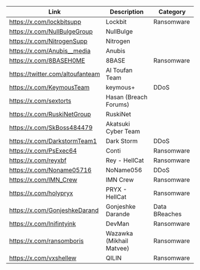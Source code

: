 |Link| Description | Category |
| ------ | ------ | ------ |
|https://x.com/lockbitsupp| Lockbit | Ransomware |
|https://x.com/NullBulgeGroup| NullBulge | |
|https://x.com/NitrogenSupp| Nitrogen | |
|https://x.com/Anubis__media| Anubis | |
|https://x.com/8BASEH0ME| 8BASE | Ransomware |
|https://twitter.com/altoufanteam | Al Toufan Team | |
|https://x.com/KeymousTeam| keymous+ | DDoS |
|https://x.com/sextorts| Hasan (Breach Forums) | |
|https://x.com/RuskiNetGroup| RuskiNet | |
|https://x.com/SkBoss484479| Akatsuki Cyber Team | |
|https://x.com/DarkstormTeam1| Dark Storm | DDoS |
|https://x.com/PsExec64| Conti | Ransomware |
|https://x.com/reyxbf| Rey - HellCat | Ransomware |
|https://x.com/Noname05716| NoName056 | DDoS |
|https://x.com/IMN_Crew| IMN Crew | Ransomware |
|https://x.com/holypryx| PRYX - HellCat | Ransomware |
|https://x.com/GonjeshkeDarand| Gonjeshke Darande | Data BReaches |
|https://x.com/Inifintyink| DevMan | Ransomware |
|https://x.com/ransomboris| Wazawka  (Mikhail Matvee) | Ransomware |
|https://x.com/vxshellew| QILIN | Ransomware |
